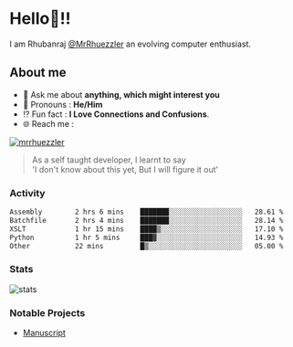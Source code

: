 
  
  
# Hello:wave:!!
I am Rhubanraj [@MrRhuezzler](https://github.com/MrRhuezzler) an evolving computer enthusiast.

## About me
<!-- - :sparkles: I'm currently working on [**de-viz**](https://github.com/MrRhuezzler/de-viz) -->
<!-- - :sparkles: Previously worked in [**Journal Management System**](https://manuscript.psgtech.ac.in) -->
<!-- - :book: I'm currently learning **Microservices Architecture** -->
- :speech_balloon: Ask me about **anything, which might interest you**
- :man: Pronouns : **He/Him**
- :interrobang: Fun fact : **I Love Connections and Confusions**.
- :globe_with_meridians: Reach me :  
  
[![mrrhuezzler](https://img.shields.io/badge/LinkedIn-0077B5?style=for-the-badge&logo=linkedin&logoColor=white)](https://www.linkedin.com/in/mrrhuezzler/)
<!--
### Interesting things, I found :bangbang:
-->
<!--
## Skills

## Drop a, Hi !
-->

<!-- 
Quotes
>  Always we overestimate the amount of work we can do in a day,  
>  and underestimate the amount we can do in our lifetime.
-->

> As a self taught developer, I learnt to say  
> 'I don't know about this yet, But I will figure it out'

### Activity
<!--START_SECTION:waka-->

```txt
Assembly        2 hrs 6 mins    ███████░░░░░░░░░░░░░░░░░░   28.61 %
Batchfile       2 hrs 4 mins    ███████░░░░░░░░░░░░░░░░░░   28.14 %
XSLT            1 hr 15 mins    ████▒░░░░░░░░░░░░░░░░░░░░   17.10 %
Python          1 hr 5 mins     ███▓░░░░░░░░░░░░░░░░░░░░░   14.93 %
Other           22 mins         █▒░░░░░░░░░░░░░░░░░░░░░░░   05.00 %
```

<!--END_SECTION:waka-->

### Stats
![stats](https://github-readme-streak-stats.herokuapp.com/?user=MrRhuezzler)

### Notable Projects
- [Manuscript](https:://manuscript.psgtech.ac.in)
